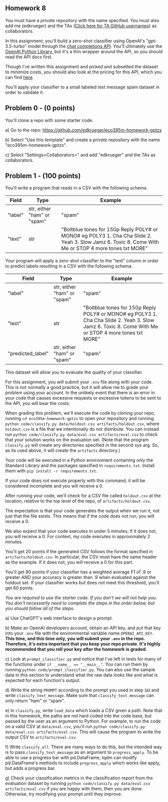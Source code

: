 ## Homework 8

You must have a _private_ repository with the name specified. You must also add me (edkrueger) and the TAs ([Click here for TA GitHub usernames](/ta-githubs.txt)) as collaborators.  

In this assignment, you'll build a zero-shot classifier using OpenAI's "gpt-3.5-turbo" model through the [chat completions API](https://platform.openai.com/docs/guides/gpt/chat-completions-api). You'll ultimately use the [OpenAI Python Library](https://github.com/openai/openai-python), but it's a thin wrapper around the API, so you should read the API docs first.

Though I've written this assignment and picked and subsetted the dataset to minimize costs, you should also look at the pricing for this API, which you can find [here](https://openai.com/pricing).

You'll apply your classifier to a small labeled text message spam dataset in order to validate it.

## Problem 0 - (0 points)

You'll clone a repo with some starter code.  

a) Go to the repo: https://github.com/edkrueger/eco395m-homework-gptzs

b) Select "Use this template" and create a _private_ repository with the name "eco395m-homework-gptzs".  

c) Select "Settings>Collaborators>" and add "edkrueger" and the TAs as collaborators.

## Problem 1 - (100 points)
You'll write a program that reads in a CSV with the following schema.

| Field | Type | Example |
| - | - | - |
| "label" | str, either "ham" or "spam" | "spam" |
| "text" | str | "Boltblue tones for 150p Reply POLY# or MONO# eg POLY3 1. Cha Cha Slide 2. Yeah 3. Slow Jamz 6. Toxic 8. Come With Me or STOP 4 more tones txt MORE" |

Your program will apply a zero-shot classifier to the "text" column in order to predict labels resulting in a CSV with the following schema.

| Field | Type | Example |
| - | - | - |
| "label" | str, either "ham" or "spam" | "spam" |
| "text" | str | "Boltblue tones for 150p Reply POLY# or MONO# eg POLY3 1. Cha Cha Slide 2. Yeah 3. Slow Jamz 6. Toxic 8. Come With Me or STOP 4 more tones txt MORE" |
|"predicted_label"| str, either "ham" or "spam"|"spam"|

This dataset will allow you to evaluate the quality of your classifier.

For this assignment, you _will_ submit your `.env` file along with your code. This is not normally a good practice, but it will allow me to grade your problem using your account. In the unlikely event that there is an error in your code that causes excessive requests or excessive tokens to be sent to the API, you will bear the costs.

When grading this problem, we'll execute the code by cloning your repo, running `cd eco395m-homework-gptzs` to open your repository and running `python code/classify.py data/holdout.csv artifacts/holdout.csv`, where `holdout.csv` is a file that we intentionally do not distribute. You can instead run `python code/classify.py data/eval.csv artifacts/eval.csv` to check that your solution works on the evaluation set. (Note that the program `classify.py` will create any directories specified in the second sys arg. So, as its used above, it will create the `artifacts` directory.)

Your code will be executed in a Python environment containing only the Standard Library and the packages specified in `requirements.txt`. Install them with `pip install -r requirements.txt`.   

If your code does not execute properly with this command, it will be considered incomplete and you will receive a 0.  

After running your code, we'll check for a CSV file called `holdout.csv` at the location, relative to the top level of the repo, of `artifacts/holdout.csv`.

The expectation is that your code generates the output when we run it, not just that the file exists. This means that if the code does not run, you will receive a 0.  

We also expect that your code executes in under 5 minutes; if it does not, you will receive a 0. For context, my code executes in approximately 2 minutes.  

You'll get 20 points if the generated CSV follows the format specified in `artifacts/holdout.csv`. In particular, the CSV must have the same header as the example. If it does not, you will receive a 0 for this part.  

You'll get 80 points if your classifier has a weighted average F1 of .9 or greater AND your accuracy is greater than .9 when evaluated against the holdout set. If your classifier works but does not meet this threshold, you'll get 60 points.

_You are required to use the starter code. If you don't we will not help you. You don't necessarily need to complete the steps in the order below, but you should follow all of the steps._

a) Use ChatGPT's web interface to design a prompt.

b) Make an OpenAI developers account, obtain an API key, and put that key into your `.env` file with the environmental variable name `OPENAI_API_KEY`. __This time, and this time only, you will submit your `.env` in the repo. Therefore, it's extra important that you keep your repo private. It's highly recommended that you roll your key after the homework is graded.__ 

c) Look at `prompt_classifier.py` and notice that I've left in tests for many of the functions under `if __name__ == "__main__"`. You can run them by running `python code/prompt_classifier.py`. You can also use the sample data in this section to understand what the raw data looks like and what is expected for each function's output.

d) Write the string `PROMPT` according to the prompt you used in step (a) and write `classify_text_message`. Make sure that `classify_text_message` can only return "ham" or "spam".

e) In `classify.py`, write `load_data` which loads a CSV given a path. Note that in this homework, the paths are not hard coded into the code base, but passed by the user as an argument to Python. For example, to run the code on a valid CSV at `data/eval.csv`, you'll run `python code/classify.py data/eval.csv artifacts/eval.csv`. This will cause the program to write the output CSV to `artifacts/eval.csv`.

f) Write `classify_all`. There are many ways to do this, but the intended way is to pass `classify_text_message` as an argument to `progress_apply`. To be able to use a progress bar with pd.DataFrame, tqdm can modify pd.DataFrame's methods to include `progress_apply` which works like apply, but adds a progress bar.

g) Check your classification metrics in the classification report from the evaluation dataset by running `python code/classify.py data/eval.csv artifacts/eval.csv` if you are happy with them, then you are done. Otherwise, try modifying your prompt until they improve.  
